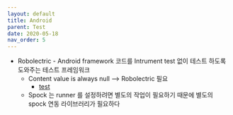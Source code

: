 ```yaml
---
layout: default
title: Android
parent: Test
date: 2020-05-18
nav_order: 5
---
```


- Robolectric - Android framework 코드를 Intrument test 없이 테스트 하도록 도와주는 테스트 프레임워크
  - Content value is always null --> Robolectric 필요
    - [test](https://stackoverflow.com/a/46489571)
  - Spock 는 runner 를 설정하려면 별도의 작업이 필요하기 때문에 별도의 spock 연동 라이브러리가 필요하다